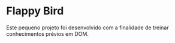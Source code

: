  # Flappy Bird
 Este pequeno projeto foi desenvolvido com a finalidade de treinar conhecimentos prévios em DOM.